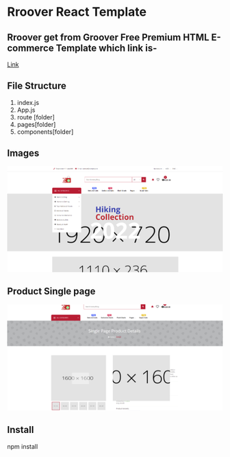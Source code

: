 # Rroover React Template

## Rroover get from Groover Free Premium HTML E-commerce Template which link is-
[Link](https://github.com/ahmadhuss/groover-free-premium-ecommerce-template)

## File Structure

1. index.js
2. App.js
3. route [folder]
4. pages[folder]
5. components[folder]



## Images

![This is a alt text.](/public/Screenshot_1.png)
## Product Single page
![This is a alt text.](/public/Screenshot_2.png)



## Install

npm install